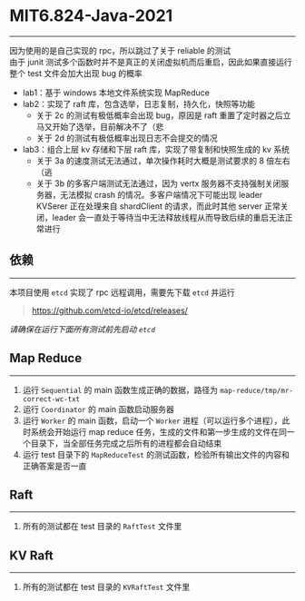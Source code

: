 # MIT6.824-Java-2021
***
因为使用的是自己实现的 rpc，所以跳过了关于 reliable 的测试  
由于 junit 测试多个函数时并不是真正的关闭虚拟机而后重启，因此如果直接运行整个 test 文件会加大出现 bug 的概率

+ lab1：基于 windows 本地文件系统实现 MapReduce  
+ lab2：实现了 raft 库，包含选举，日志复制，持久化，快照等功能  
  + 关于 2c 的测试有极低概率会出现 bug，原因是 raft 重置了定时器之后立马又开始了选举，目前解决不了（悲
  + 关于 2d 的测试有极低概率出现日志不会提交的情况
+ lab3：组合上层 kv 存储和下层 raft 库，实现了带复制和快照生成的 kv 系统
  + 关于 3a 的速度测试无法通过，单次操作耗时大概是测试要求的 8 倍左右（逃
  + 关于 3b 的多客户端测试无法通过，因为 vertx 服务器不支持强制关闭服务器，无法模拟 crash 的情况。多客户端情况下可能出现 leader KVSerer 正在处理来自 shardClient 的请求，而此时其他 server 正常关闭，leader 会一直处于等待当中无法释放线程从而导致后续的重启无法正常进行

## 依赖
***
本项目使用 `etcd` 实现了 rpc 远程调用，需要先下载 `etcd` 并运行  
> https://github.com/etcd-io/etcd/releases/  

*请确保在运行下面所有测试前先启动 `etcd`*

## Map Reduce
***
1. 运行 `Sequential` 的 main 函数生成正确的数据，路径为 `map-reduce/tmp/mr-correct-wc-txt`  
2. 运行 `Coordinator` 的 main 函数启动服务器  
3. 运行 `Worker` 的 main 函数，启动一个 `Worker` 进程（可以运行多个进程），此时系统会开始运行 map reduce 任务，生成的文件和第一步生成的文件在同一个目录下，当全部任务完成之后所有的进程都会自动结束  
4. 运行 test 目录下的 `MapReduceTest` 的测试函数，检验所有输出文件的内容和正确答案是否一直

## Raft
***
1. 所有的测试都在 test 目录的 `RaftTest` 文件里  

## KV Raft
***
1. 所有的测试都在 test 目录的 `KVRaftTest` 文件里  

